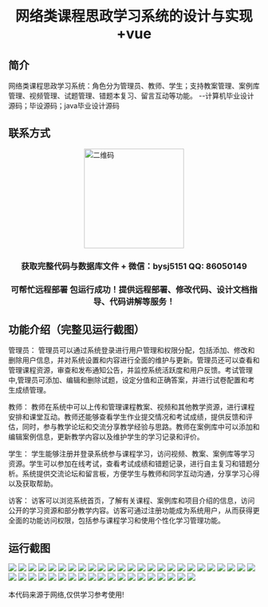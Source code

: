 <p><h1 align="center">网络类课程思政学习系统的设计与实现+vue</h1></p>

## 简介
网络类课程思政学习系统：角色分为管理员、教师、学生；支持教案管理、案例库管理、视频管理、试题管理、错题本复习、留言互动等功能。    --计算机毕业设计源码；毕设源码；java毕业设计源码


## 联系方式
<img src="https://bs-1329754181.cos.ap-shanghai.myqcloud.com/wx.jpg" alt="二维码" style="display: block; margin: 0 auto;" width="200px">
<p><h3 align="center">获取完整代码与数据库文件 + 微信：bysj5151 QQ: 86050149</h3></p>
<p><h3 align="center">可帮忙远程部署 包运行成功！提供远程部署、修改代码、设计文档指导、代码讲解等服务！</h3></p>

## 功能介绍（完整见运行截图）
管理员： 管理员可以通过系统登录进行用户管理和权限分配，包括添加、修改和删除用户信息，并对系统设置和内容进行全面的维护与更新。管理员还可以查看和管理课程资源，审查和发布通知公告，并监控系统活跃度和用户反馈。考试管理中,管理员可添加、编辑和删除试题，设定分值和正确答案，并进行试卷配置和考生成绩管理。

教师： 教师在系统中可以上传和管理课程教案、视频和其他教学资源，进行课程安排和课堂互动。教师还能够查看学生作业提交情况和考试成绩，提供反馈和评估，同时，参与教学论坛和交流分享教学经验与思路。教师在案例库中可以添加和编辑案例信息，更新教学内容以及维护学生的学习记录和评价。

学生： 学生能够注册并登录系统参与课程学习，访问视频、教案、案例库等学习资源。学生可以参加在线考试，查看考试成绩和错题记录，进行自主复习和错题分析。系统提供交流论坛和留言板，方便学生与教师和同学互动沟通，分享学习心得以及获取帮助。

访客： 访客可以浏览系统首页，了解有关课程、案例库和项目介绍的信息，访问公开的学习资源和部分教学内容。访客可通过注册功能成为系统用户，从而获得更全面的功能访问权限，包括参与课程学习和使用个性化学习管理功能。


## 运行截图
![](https://bs-1329754181.cos.ap-shanghai.myqcloud.com/ssm/NetworkCourseIdeologicalEducationSystem/img/001.jpg)
![](https://bs-1329754181.cos.ap-shanghai.myqcloud.com/ssm/NetworkCourseIdeologicalEducationSystem/img/002.jpg)
![](https://bs-1329754181.cos.ap-shanghai.myqcloud.com/ssm/NetworkCourseIdeologicalEducationSystem/img/003.jpg)
![](https://bs-1329754181.cos.ap-shanghai.myqcloud.com/ssm/NetworkCourseIdeologicalEducationSystem/img/004.jpg)
![](https://bs-1329754181.cos.ap-shanghai.myqcloud.com/ssm/NetworkCourseIdeologicalEducationSystem/img/005.jpg)
![](https://bs-1329754181.cos.ap-shanghai.myqcloud.com/ssm/NetworkCourseIdeologicalEducationSystem/img/006.jpg)
![](https://bs-1329754181.cos.ap-shanghai.myqcloud.com/ssm/NetworkCourseIdeologicalEducationSystem/img/007.jpg)
![](https://bs-1329754181.cos.ap-shanghai.myqcloud.com/ssm/NetworkCourseIdeologicalEducationSystem/img/008.jpg)
![](https://bs-1329754181.cos.ap-shanghai.myqcloud.com/ssm/NetworkCourseIdeologicalEducationSystem/img/009.jpg)
![](https://bs-1329754181.cos.ap-shanghai.myqcloud.com/ssm/NetworkCourseIdeologicalEducationSystem/img/010.jpg)
![](https://bs-1329754181.cos.ap-shanghai.myqcloud.com/ssm/NetworkCourseIdeologicalEducationSystem/img/011.jpg)
![](https://bs-1329754181.cos.ap-shanghai.myqcloud.com/ssm/NetworkCourseIdeologicalEducationSystem/img/012.jpg)
![](https://bs-1329754181.cos.ap-shanghai.myqcloud.com/ssm/NetworkCourseIdeologicalEducationSystem/img/013.jpg)
![](https://bs-1329754181.cos.ap-shanghai.myqcloud.com/ssm/NetworkCourseIdeologicalEducationSystem/img/014.jpg)
![](https://bs-1329754181.cos.ap-shanghai.myqcloud.com/ssm/NetworkCourseIdeologicalEducationSystem/img/015.jpg)
![](https://bs-1329754181.cos.ap-shanghai.myqcloud.com/ssm/NetworkCourseIdeologicalEducationSystem/img/016.jpg)
![](https://bs-1329754181.cos.ap-shanghai.myqcloud.com/ssm/NetworkCourseIdeologicalEducationSystem/img/017.jpg)
![](https://bs-1329754181.cos.ap-shanghai.myqcloud.com/ssm/NetworkCourseIdeologicalEducationSystem/img/018.jpg)
![](https://bs-1329754181.cos.ap-shanghai.myqcloud.com/ssm/NetworkCourseIdeologicalEducationSystem/img/019.jpg)
![](https://bs-1329754181.cos.ap-shanghai.myqcloud.com/ssm/NetworkCourseIdeologicalEducationSystem/img/020.jpg)
![](https://bs-1329754181.cos.ap-shanghai.myqcloud.com/ssm/NetworkCourseIdeologicalEducationSystem/img/021.jpg)
![](https://bs-1329754181.cos.ap-shanghai.myqcloud.com/ssm/NetworkCourseIdeologicalEducationSystem/img/022.jpg)
![](https://bs-1329754181.cos.ap-shanghai.myqcloud.com/ssm/NetworkCourseIdeologicalEducationSystem/img/023.jpg)
![](https://bs-1329754181.cos.ap-shanghai.myqcloud.com/ssm/NetworkCourseIdeologicalEducationSystem/img/024.jpg)
![](https://bs-1329754181.cos.ap-shanghai.myqcloud.com/ssm/NetworkCourseIdeologicalEducationSystem/img/025.jpg)
![](https://bs-1329754181.cos.ap-shanghai.myqcloud.com/ssm/NetworkCourseIdeologicalEducationSystem/img/026.jpg)
![](https://bs-1329754181.cos.ap-shanghai.myqcloud.com/ssm/NetworkCourseIdeologicalEducationSystem/img/027.jpg)
![](https://bs-1329754181.cos.ap-shanghai.myqcloud.com/ssm/NetworkCourseIdeologicalEducationSystem/img/028.jpg)
![](https://bs-1329754181.cos.ap-shanghai.myqcloud.com/ssm/NetworkCourseIdeologicalEducationSystem/img/029.jpg)
![](https://bs-1329754181.cos.ap-shanghai.myqcloud.com/ssm/NetworkCourseIdeologicalEducationSystem/img/030.jpg)
![](https://bs-1329754181.cos.ap-shanghai.myqcloud.com/ssm/NetworkCourseIdeologicalEducationSystem/img/031.jpg)
![](https://bs-1329754181.cos.ap-shanghai.myqcloud.com/ssm/NetworkCourseIdeologicalEducationSystem/img/032.jpg)
![](https://bs-1329754181.cos.ap-shanghai.myqcloud.com/ssm/NetworkCourseIdeologicalEducationSystem/img/033.jpg)
![](https://bs-1329754181.cos.ap-shanghai.myqcloud.com/ssm/NetworkCourseIdeologicalEducationSystem/img/034.jpg)
![](https://bs-1329754181.cos.ap-shanghai.myqcloud.com/ssm/NetworkCourseIdeologicalEducationSystem/img/035.jpg)
![](https://bs-1329754181.cos.ap-shanghai.myqcloud.com/ssm/NetworkCourseIdeologicalEducationSystem/img/036.jpg)
![](https://bs-1329754181.cos.ap-shanghai.myqcloud.com/ssm/NetworkCourseIdeologicalEducationSystem/img/037.jpg)
![](https://bs-1329754181.cos.ap-shanghai.myqcloud.com/ssm/NetworkCourseIdeologicalEducationSystem/img/038.jpg)
![](https://bs-1329754181.cos.ap-shanghai.myqcloud.com/ssm/NetworkCourseIdeologicalEducationSystem/img/039.jpg)
![](https://bs-1329754181.cos.ap-shanghai.myqcloud.com/ssm/NetworkCourseIdeologicalEducationSystem/img/040.jpg)
![](https://bs-1329754181.cos.ap-shanghai.myqcloud.com/ssm/NetworkCourseIdeologicalEducationSystem/img/041.jpg)
![](https://bs-1329754181.cos.ap-shanghai.myqcloud.com/ssm/NetworkCourseIdeologicalEducationSystem/img/042.jpg)
![](https://bs-1329754181.cos.ap-shanghai.myqcloud.com/ssm/NetworkCourseIdeologicalEducationSystem/img/043.jpg)
![](https://bs-1329754181.cos.ap-shanghai.myqcloud.com/ssm/NetworkCourseIdeologicalEducationSystem/img/044.jpg)

<p>本代码来源于网络,仅供学习参考使用!</p>

